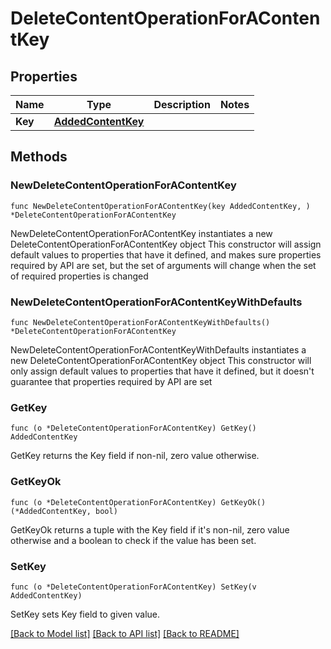# DeleteContentOperationForAContentKey

## Properties

Name | Type | Description | Notes
------------ | ------------- | ------------- | -------------
**Key** | [**AddedContentKey**](AddedContentKey.md) |  | 

## Methods

### NewDeleteContentOperationForAContentKey

`func NewDeleteContentOperationForAContentKey(key AddedContentKey, ) *DeleteContentOperationForAContentKey`

NewDeleteContentOperationForAContentKey instantiates a new DeleteContentOperationForAContentKey object
This constructor will assign default values to properties that have it defined,
and makes sure properties required by API are set, but the set of arguments
will change when the set of required properties is changed

### NewDeleteContentOperationForAContentKeyWithDefaults

`func NewDeleteContentOperationForAContentKeyWithDefaults() *DeleteContentOperationForAContentKey`

NewDeleteContentOperationForAContentKeyWithDefaults instantiates a new DeleteContentOperationForAContentKey object
This constructor will only assign default values to properties that have it defined,
but it doesn't guarantee that properties required by API are set

### GetKey

`func (o *DeleteContentOperationForAContentKey) GetKey() AddedContentKey`

GetKey returns the Key field if non-nil, zero value otherwise.

### GetKeyOk

`func (o *DeleteContentOperationForAContentKey) GetKeyOk() (*AddedContentKey, bool)`

GetKeyOk returns a tuple with the Key field if it's non-nil, zero value otherwise
and a boolean to check if the value has been set.

### SetKey

`func (o *DeleteContentOperationForAContentKey) SetKey(v AddedContentKey)`

SetKey sets Key field to given value.



[[Back to Model list]](../README.md#documentation-for-models) [[Back to API list]](../README.md#documentation-for-api-endpoints) [[Back to README]](../README.md)


